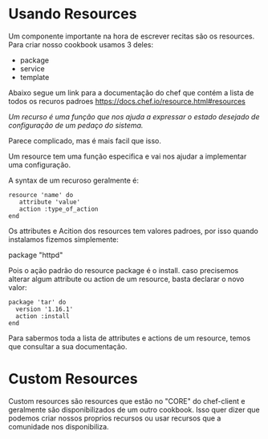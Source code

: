 # Usando Resources

Um componente importante na hora de escrever recitas são os resources.
Para criar nosso cookbook usamos 3 deles:

- package
- service
- template

Abaixo segue um link para a documentação do chef que contém a lista de todos os recuros padroes
https://docs.chef.io/resource.html#resources

*Um recurso é uma função que nos ajuda a expressar o estado desejado de configuração
de um pedaço do sistema.*

Parece complicado, mas é mais facil que isso.

Um resource tem uma função especifica e vai nos ajudar a implementar uma configuração.

A syntax de um recuroso geralmente é:
```
resource 'name' do
   attribute 'value'
   action :type_of_action
end
```

Os attributes e Acition dos resources tem valores padroes, por isso quando instalamos
fizemos simplemente:

package "httpd"

Pois o ação padrão do resource package é o install. caso precisemos alterar algum attribute
ou action de um resource, basta declarar o novo valor:
```
package 'tar' do
  version '1.16.1'
  action :install
end
```

Para sabermos toda a lista de attributes e actions de um resource, temos que
consultar a sua documentação.

# Custom Resources

Custom resources são resources que estão no "CORE" do chef-client e geralmente são
disponibilizados de um outro cookbook.
Isso quer dizer que podemos criar nossos proprios recursos ou usar recursos que a
comunidade nos disponibiliza.
